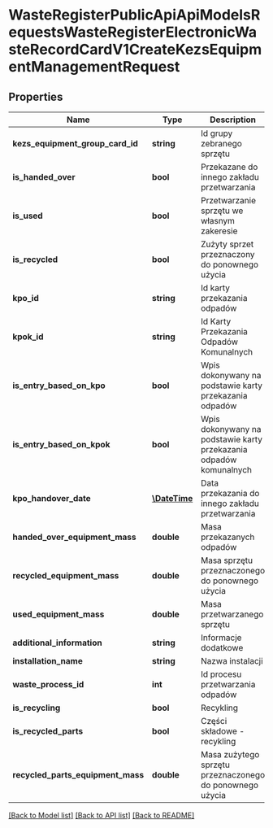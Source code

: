 # WasteRegisterPublicApiApiModelsRequestsWasteRegisterElectronicWasteRecordCardV1CreateKezsEquipmentManagementRequest

## Properties
Name | Type | Description | Notes
------------ | ------------- | ------------- | -------------
**kezs_equipment_group_card_id** | **string** | Id grupy zebranego sprzętu | [optional] 
**is_handed_over** | **bool** | Przekazane do innego zakładu przetwarzania | [optional] 
**is_used** | **bool** | Przetwarzanie sprzętu we własnym zakeresie | [optional] 
**is_recycled** | **bool** | Zużyty sprzet przeznaczony do ponownego użycia | [optional] 
**kpo_id** | **string** | Id karty przekazania odpadów | [optional] 
**kpok_id** | **string** | Id Karty Przekazania Odpadów Komunalnych | [optional] 
**is_entry_based_on_kpo** | **bool** | Wpis dokonywany na podstawie karty przekazania odpadów | [optional] 
**is_entry_based_on_kpok** | **bool** | Wpis dokonywany na podstawie karty przekazania odpadów komunalnych | [optional] 
**kpo_handover_date** | [**\DateTime**](\DateTime.md) | Data przekazania do innego zakładu przetwarzania | [optional] 
**handed_over_equipment_mass** | **double** | Masa przekazanych odpadów | [optional] 
**recycled_equipment_mass** | **double** | Masa sprzętu przeznaczonego do ponownego użycia | [optional] 
**used_equipment_mass** | **double** | Masa przetwarzanego sprzętu | [optional] 
**additional_information** | **string** | Informacje dodatkowe | [optional] 
**installation_name** | **string** | Nazwa instalacji | [optional] 
**waste_process_id** | **int** | Id procesu przetwarzania odpadów | [optional] 
**is_recycling** | **bool** | Recykling | [optional] 
**is_recycled_parts** | **bool** | Części składowe - recykling | [optional] 
**recycled_parts_equipment_mass** | **double** | Masa zużytego sprzętu przeznaczonego do ponownego użycia | [optional] 

[[Back to Model list]](../README.md#documentation-for-models) [[Back to API list]](../README.md#documentation-for-api-endpoints) [[Back to README]](../README.md)


